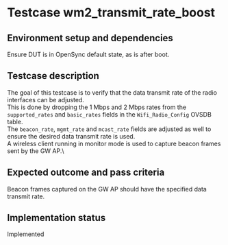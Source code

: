 # Testcase wm2_transmit_rate_boost

## Environment setup and dependencies

Ensure DUT is in OpenSync default state, as is after boot.

## Testcase description

The goal of this testcase is to verify that the data transmit
rate of the radio interfaces can be adjusted.\
This is done by dropping the 1 Mbps and 2 Mbps rates from the
`supported_rates` and `basic_rates` fields in the `Wifi_Radio_Config`
OVSDB table.\
The `beacon_rate`, `mgmt_rate` and `mcast_rate` fields are adjusted
as well to ensure the desired data transmit rate is used.\
A wireless client running in monitor mode is used to capture beacon
frames sent by the GW AP.\

## Expected outcome and pass criteria

Beacon frames captured on the GW AP should have the specified
data transmit rate.

## Implementation status

Implemented
